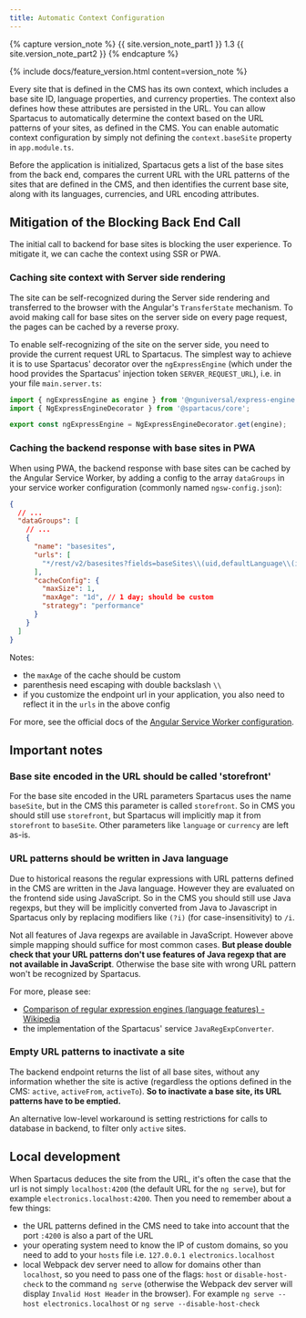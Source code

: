 ```yaml
---
title: Automatic Context Configuration
---
```


{% capture version_note %}
{{ site.version_note_part1 }} 1.3 {{ site.version_note_part2 }}
{% endcapture %}

{% include docs/feature_version.html content=version_note %}

Every site that is defined in the CMS has its own context, which includes a base site ID, language properties, and currency properties. The context also defines how these attributes are persisted in the URL. You can allow Spartacus to automatically determine the context based on the URL patterns of your sites, as defined in the CMS. You can enable automatic context configuration by simply not defining the `context.baseSite` property in `app.module.ts`.

Before the application is initialized, Spartacus gets a list of the base sites from the back end, compares the current URL with the URL patterns of the sites that are defined in the CMS, and then identifies the current base site, along with its languages, currencies, and URL encoding attributes.

## Mitigation of the Blocking Back End Call

The initial call to backend for base sites is blocking the user experience. To mitigate it, we can cache the context using SSR or PWA.

### Caching site context with Server side rendering

The site can be self-recognized during the Server side rendering and transferred to the browser with the Angular's `TransferState` mechanism. To avoid making call for base sites on the server side on every page request, the pages can be cached by a reverse proxy.

To enable self-recognizing of the site on the server side, you need to provide the current request URL to Spartacus. The simplest way to achieve it is to use Spartacus' decorator over the `ngExpressEngine` (which under the hood provides the Spartacus' injection token `SERVER_REQUEST_URL`), i.e. in your file `main.server.ts`:

```typescript
import { ngExpressEngine as engine } from '@nguniversal/express-engine';
import { NgExpressEngineDecorator } from '@spartacus/core';

export const ngExpressEngine = NgExpressEngineDecorator.get(engine);
```

### Caching the backend response with base sites in PWA

When using PWA, the backend response with base sites can be cached by the Angular Service Worker, by adding a config to the array `dataGroups` in your service worker configuration (commonly named `ngsw-config.json`):
```json
{
  // ...
  "dataGroups": [
    // ...
    {
      "name": "basesites",
      "urls": [
        "*/rest/v2/basesites?fields=baseSites\\(uid,defaultLanguage\\(isocode\\),urlEncodingAttributes,urlPatterns,stores\\(currencies\\(isocode\\),defaultCurrency\\(isocode\\),languages\\(isocode\\),defaultLanguage\\(isocode\\)\\)\\)*"
      ],
      "cacheConfig": {
        "maxSize": 1,
        "maxAge": "1d", // 1 day; should be custom
        "strategy": "performance"
      }
    }
  ]
}
```

Notes:

- the `maxAge` of the cache should be custom
- parenthesis need escaping with double backslash `\\`
- if you customize the endpoint url in your application, you also need to reflect it in the `urls` in the above config

For more, see the official docs of the [Angular Service Worker configuration](https://angular.io/guide/service-worker-config#datagroups).

## Important notes

### Base site encoded in the URL should be called 'storefront'

For the base site encoded in the URL parameters Spartacus uses the name `baseSite`, but in the CMS this parameter is called `storefront`. So in CMS you should still use `storefront`, but Spartacus will implicitly map it from `storefront` to `baseSite`. Other parameters like `language` or `currency` are left as-is.

### URL patterns should be written in Java language

Due to historical reasons the regular expressions with URL patterns defined in the CMS are written in the Java language. However they are evaluated on the frontend side using JavaScript. So in the CMS you should still use Java regexps, but they will be implicitly converted from Java to Javascript in Spartacus only by replacing modifiers like `(?i)` (for case-insensitivity) to `/i`. 

Not all features of Java regexps are available in JavaScript. However above simple mapping should suffice for most common cases. **But please double check that your URL patterns don't use features of Java regexp that are not available in JavaScript**. Otherwise the base site with wrong URL pattern won't be recognized by Spartacus.

For more, please see:

- [Comparison of regular expression engines (language features) - Wikipedia](https://en.wikipedia.org/wiki/Comparison_of_regular_expression_engines#Language_features)
- the implementation of the Spartacus' service `JavaRegExpConverter`.

### Empty URL patterns to inactivate a site

The backend endpoint returns the list of all base sites, without any information whether the site is active (regardless the options defined in the CMS: `active`, `activeFrom`, `activeTo`). **So to inactivate a base site, its URL patterns have to be emptied.**

An alternative low-level workaround is setting restrictions for calls to database in backend, to filter only `active` sites.

## Local development

When Spartacus deduces the site from the URL, it's often the case that the url is not simply `localhost:4200` (the default URL for the `ng serve`), but for example `electronics.localhost:4200`. Then you need to remember about a few things:

- the URL patterns defined in the CMS need to take into account that the port `:4200` is also a part of the URL
- your operating system need to know the IP of custom domains, so you need to add to your `hosts` file i.e. `127.0.0.1 electronics.localhost`
- local Webpack dev server need to allow for domains other than `localhost`, so you need to pass one of the flags: `host` or `disable-host-check` to the command `ng serve` (otherwise the Webpack dev server will display  `Invalid Host Header` in the browser). For example `ng serve --host electronics.localhost` or `ng serve --disable-host-check`

